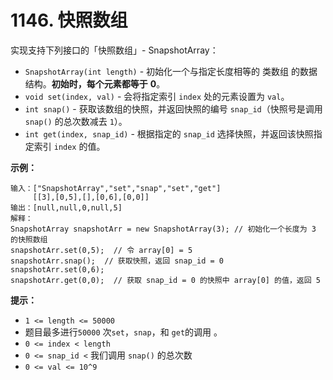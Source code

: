 # 1146. 快照数组

实现支持下列接口的「快照数组」- SnapshotArray：

- `SnapshotArray(int length)` - 初始化一个与指定长度相等的 类数组 的数据结构。**初始时，每个元素都等于** **0**。
- `void set(index, val)` - 会将指定索引 `index` 处的元素设置为 `val`。
- `int snap()` - 获取该数组的快照，并返回快照的编号 `snap_id`（快照号是调用 `snap()` 的总次数减去 `1`）。
- `int get(index, snap_id)` - 根据指定的 `snap_id` 选择快照，并返回该快照指定索引 `index` 的值。

**示例：**

```()
输入：["SnapshotArray","set","snap","set","get"]
     [[3],[0,5],[],[0,6],[0,0]]
输出：[null,null,0,null,5]
解释：
SnapshotArray snapshotArr = new SnapshotArray(3); // 初始化一个长度为 3 的快照数组
snapshotArr.set(0,5);  // 令 array[0] = 5
snapshotArr.snap();  // 获取快照，返回 snap_id = 0
snapshotArr.set(0,6);
snapshotArr.get(0,0);  // 获取 snap_id = 0 的快照中 array[0] 的值，返回 5
```

**提示：**

- `1 <= length <= 50000`
- 题目最多进行`50000` 次`set`，`snap`，和 `get`的调用 。
- `0 <= index < length`
- `0 <= snap_id <` 我们调用 `snap()` 的总次数
- `0 <= val <= 10^9`
